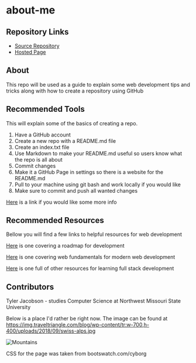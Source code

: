 # about-me

## Repository Links

- [Source Repository](https://github.com/tjac1336/about-me)
- [Hosted Page](https://tjac1336.github.io/about-me/)
 
## About
This repo will be used as a guide to explain some web development tips and tricks along with how to create a repository using GitHub

## Recommended Tools
This will explain some of the basics of creating a repo. 
1. Have a GitHub account
2. Create a new repo with a README.md file
3. Create an index.txt file
4. Use Markdown to make your README.md useful so users know what the repo is all about
5. Commit changes
6. Make it a GitHub Page in settings so there is a website for the README.md
7. Pull to your machine using git bash and work locally if you would like
8. Make sure to commit and push all wanted changes

[Here](https://www.youtube.com/watch?v=WfhRyz3Wf4o) is a link if you would like some more info

## Recommended Resources
Bellow you will find a few links to helpful resources for web development

[Here](https://github.com/kamranahmedse/developer-roadmap) is one covering a roadmap for development

[Here](https://github.com/google/WebFundamentals) is one covering web fundamentals for modern web development

[Here](https://github.com/bmorelli25/Become-A-Full-Stack-Web-Developer) is one full of other resources for learning full stack development

## Contributors
Tyler Jacobson - studies Computer Science at Northwest Missouri State University

Below is a place I'd rather be right now.  The image can be found at https://img.traveltriangle.com/blog/wp-content/tr:w-700,h-400/uploads/2018/09/swiss-alps.jpg

![Mountains](https://img.traveltriangle.com/blog/wp-content/tr:w-700,h-400/uploads/2018/09/swiss-alps.jpg)


CSS for the page was taken from bootswatch.com/cyborg